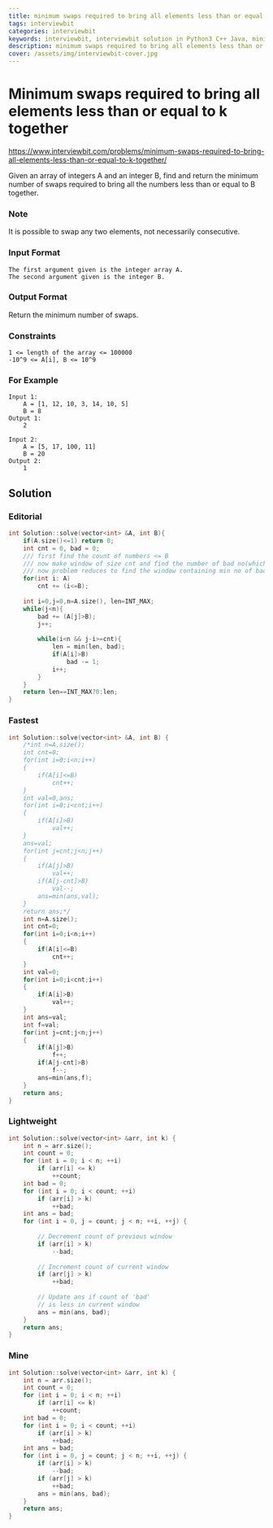 ```yaml
---
title: minimum swaps required to bring all elements less than or equal to k together
tags: interviewbit
categories: interviewbit
keywords: interviewbit, interviewbit solution in Python3 C++ Java, minimum swaps required to bring all elements less than or equal to k together solution
description: minimum swaps required to bring all elements less than or equal to k together Interviewbit Solution Explained
cover: /assets/img/interviewbit-cover.jpg
---
```


# Minimum swaps required to bring all elements less than or equal to k together

https://www.interviewbit.com/problems/minimum-swaps-required-to-bring-all-elements-less-than-or-equal-to-k-together/

Given an array of integers A and an integer B, find and return the minimum number of swaps 
required to bring all the numbers less than or equal to B together.

### Note

It is possible to swap any two elements, not necessarily consecutive.

### Input Format
```
The first argument given is the integer array A.
The second argument given is the integer B.
```

### Output Format

Return the minimum number of swaps.

### Constraints
```
1 <= length of the array <= 100000
-10^9 <= A[i], B <= 10^9 
```

### For Example
```
Input 1:
    A = [1, 12, 10, 3, 14, 10, 5]
    B = 8
Output 1:
    2

Input 2:
    A = [5, 17, 100, 11]
    B = 20
Output 2:
    1
```

## Solution 
### Editorial
```cpp
int Solution::solve(vector<int> &A, int B){
    if(A.size()<=1) return 0;
    int cnt = 0, bad = 0;
    /// first find the count of numbers <= B
    /// now make window of size cnt and find the number of bad no(which are > B)
    /// now problem reduces to find the window containing min no of bad
    for(int i: A)
        cnt += (i<=B);
    
    int i=0,j=0,n=A.size(), len=INT_MAX;
    while(j<n){
        bad += (A[j]>B);
        j++;
        
        while(i<n && j-i>=cnt){
            len = min(len, bad);
            if(A[i]>B)
                bad -= 1;
            i++;
        }
    }
    return len==INT_MAX?0:len;
}
```
### Fastest
```cpp
int Solution::solve(vector<int> &A, int B) {
    /*int n=A.size();
    int cnt=0;
    for(int i=0;i<n;i++)
    {
        if(A[i]<=B)
            cnt++;
    }
    int val=0,ans;
    for(int i=0;i<cnt;i++)
    {
        if(A[i]>B)
            val++;
    }
    ans=val;
    for(int j=cnt;j<n;j++)
    {
        if(A[j]>B)
            val++;
        if(A[j-cnt]>B)
            val--;
        ans=min(ans,val);
    }
    return ans;*/
    int n=A.size();
    int cnt=0;
    for(int i=0;i<n;i++)
    {
        if(A[i]<=B)
            cnt++;
    }
    int val=0;
    for(int i=0;i<cnt;i++)
    {
        if(A[i]>B)
            val++;
    }
    int ans=val;
    int f=val;
    for(int j=cnt;j<n;j++)
    {
        if(A[j]>B)
            f++;
        if(A[j-cnt]>B)
            f--;
        ans=min(ans,f);
    }
    return ans;
}
```

### Lightweight
```cpp
int Solution::solve(vector<int> &arr, int k) {
    int n = arr.size();
    int count = 0; 
    for (int i = 0; i < n; ++i) 
        if (arr[i] <= k) 
            ++count;
    int bad = 0; 
    for (int i = 0; i < count; ++i) 
        if (arr[i] > k) 
            ++bad;
    int ans = bad; 
    for (int i = 0, j = count; j < n; ++i, ++j) { 
          
        // Decrement count of previous window 
        if (arr[i] > k) 
            --bad; 
          
        // Increment count of current window 
        if (arr[j] > k) 
            ++bad; 
          
        // Update ans if count of 'bad' 
        // is less in current window 
        ans = min(ans, bad); 
    } 
    return ans; 
}
```

### Mine
```cpp
int Solution::solve(vector<int> &arr, int k) {
    int n = arr.size();
    int count = 0; 
    for (int i = 0; i < n; ++i) 
        if (arr[i] <= k) 
            ++count; 
    int bad = 0; 
    for (int i = 0; i < count; ++i) 
        if (arr[i] > k) 
            ++bad; 
    int ans = bad; 
    for (int i = 0, j = count; j < n; ++i, ++j) { 
        if (arr[i] > k) 
            --bad; 
        if (arr[j] > k) 
            ++bad; 
        ans = min(ans, bad); 
    } 
    return ans; 
}
```
